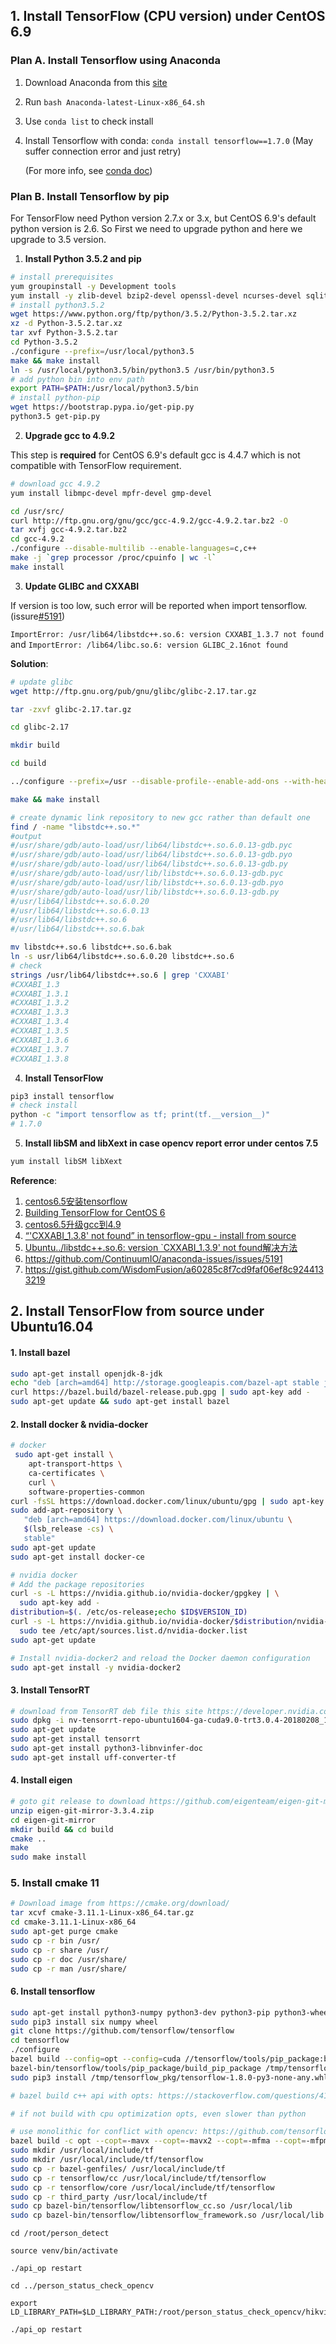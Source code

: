 ## 1. Install TensorFlow (CPU version) under CentOS 6.9

### Plan A. Install Tensorflow using Anaconda

1. Download Anaconda from this [site](https://www.anaconda.com/download/#linux)

2. Run `bash Anaconda-latest-Linux-x86_64.sh`

3. Use `conda list` to check install

4. Install Tensorflow with conda: `conda install tensorflow==1.7.0` (May suffer connection error and just retry)

   (For more info, see [conda doc](https://conda.io/docs/installation.html))

### Plan B. Install Tensorflow by pip

For TensorFlow need Python version 2.7.x or 3.x, but CentOS 6.9's default python version is 2.6. So First we need to upgrade python and here we upgrade to 3.5 version.

1. **Install Python 3.5.2 and pip**
```bash
# install prerequisites
yum groupinstall -y Development tools
yum install -y zlib-devel bzip2-devel openssl-devel ncurses-devel sqlite-devel readline-devel tk-devel gdbm-devel db4-devel libpcap-devel xz-devel
# install python3.5.2
wget https://www.python.org/ftp/python/3.5.2/Python-3.5.2.tar.xz
xz -d Python-3.5.2.tar.xz
tar xvf Python-3.5.2.tar
cd Python-3.5.2
./configure --prefix=/usr/local/python3.5
make && make install
ln -s /usr/local/python3.5/bin/python3.5 /usr/bin/python3.5
# add python bin into env path
export PATH=$PATH:/usr/local/python3.5/bin
# install python-pip
wget https://bootstrap.pypa.io/get-pip.py
python3.5 get-pip.py
```

2. **Upgrade gcc to 4.9.2**

This step is **required** for CentOS 6.9's default gcc is 4.4.7 which is not compatible with TensorFlow requirement. 

```bash
# download gcc 4.9.2
yum install libmpc-devel mpfr-devel gmp-devel

cd /usr/src/
curl http://ftp.gnu.org/gnu/gcc/gcc-4.9.2/gcc-4.9.2.tar.bz2 -O
tar xvfj gcc-4.9.2.tar.bz2
cd gcc-4.9.2
./configure --disable-multilib --enable-languages=c,c++
make -j `grep processor /proc/cpuinfo | wc -l`
make install
```



3. **Update GLIBC and CXXABI**

If version is too low, such error will be reported when import tensorflow. (issure[#5191](https://github.com/ContinuumIO/anaconda-issues/issues/5191))

`ImportError: /usr/lib64/libstdc++.so.6: version CXXABI_1.3.7 not found ` and `ImportError: /lib64/libc.so.6: version GLIBC_2.16not found`

**Solution**:  

```bash
# update glibc 
wget http://ftp.gnu.org/pub/gnu/glibc/glibc-2.17.tar.gz

tar -zxvf glibc-2.17.tar.gz

cd glibc-2.17

mkdir build

cd build

../configure --prefix=/usr --disable-profile--enable-add-ons --with-headers=/usr/include --with-binutils=/usr/bin 

make && make install

# create dynamic link repository to new gcc rather than default one
find / -name "libstdc++.so.*"
#output
#/usr/share/gdb/auto-load/usr/lib64/libstdc++.so.6.0.13-gdb.pyc
#/usr/share/gdb/auto-load/usr/lib64/libstdc++.so.6.0.13-gdb.pyo
#/usr/share/gdb/auto-load/usr/lib64/libstdc++.so.6.0.13-gdb.py
#/usr/share/gdb/auto-load/usr/lib/libstdc++.so.6.0.13-gdb.pyc
#/usr/share/gdb/auto-load/usr/lib/libstdc++.so.6.0.13-gdb.pyo
#/usr/share/gdb/auto-load/usr/lib/libstdc++.so.6.0.13-gdb.py
#/usr/lib64/libstdc++.so.6.0.20
#/usr/lib64/libstdc++.so.6.0.13
#/usr/lib64/libstdc++.so.6
#/usr/lib64/libstdc++.so.6.bak

mv libstdc++.so.6 libstdc++.so.6.bak
ln -s usr/lib64/libstdc++.so.6.0.20 libstdc++.so.6
# check 
strings /usr/lib64/libstdc++.so.6 | grep 'CXXABI'
#CXXABI_1.3
#CXXABI_1.3.1
#CXXABI_1.3.2
#CXXABI_1.3.3
#CXXABI_1.3.4
#CXXABI_1.3.5
#CXXABI_1.3.6
#CXXABI_1.3.7
#CXXABI_1.3.8
```

4. **Install TensorFlow**

```bash
pip3 install tensorflow
# check install 
python -c "import tensorflow as tf; print(tf.__version__)"
# 1.7.0
```

5. **Install libSM and libXext in case opencv report error under centos 7.5**

```bash
yum install libSM libXext
```

   

**Reference**: 

1. [centos6.5安装tensorflow](https://blog.csdn.net/tyutpanda/article/details/79109855)
2. [Building TensorFlow for CentOS 6](https://blog.abysm.org/2016/06/building-tensorflow-centos-6/)
3. [centos6.5升级gcc到4.9](http://blog.techbeta.me/2015/10/linux-centos6-5-upgrade-gcc/)
4. [“'CXXABI_1.3.8' not found” in tensorflow-gpu - install from source](https://stackoverflow.com/questions/39844772/cxxabi-1-3-8-not-found-in-tensorflow-gpu-install-from-source)
5. [Ubuntu../libstdc++.so.6: version `CXXABI_1.3.9' not found解决方法](https://blog.csdn.net/gaoprincess/article/details/78450587)
6. https://github.com/ContinuumIO/anaconda-issues/issues/5191
7. https://gist.github.com/WisdomFusion/a60285c8f7cd9faf06ef8c9244133219



## 2. Install TensorFlow from source under Ubuntu16.04

#### 1. Install bazel

```bash
sudo apt-get install openjdk-8-jdk
echo "deb [arch=amd64] http://storage.googleapis.com/bazel-apt stable jdk1.8" | sudo tee /etc/apt/sources.list.d/bazel.list
curl https://bazel.build/bazel-release.pub.gpg | sudo apt-key add -
sudo apt-get update && sudo apt-get install bazel
```

#### 2. Install docker & nvidia-docker

```bash
# docker
 sudo apt-get install \
    apt-transport-https \
    ca-certificates \
    curl \
    software-properties-common
curl -fsSL https://download.docker.com/linux/ubuntu/gpg | sudo apt-key add -
sudo add-apt-repository \
   "deb [arch=amd64] https://download.docker.com/linux/ubuntu \
   $(lsb_release -cs) \
   stable"
sudo apt-get update
sudo apt-get install docker-ce

# nvidia docker
# Add the package repositories
curl -s -L https://nvidia.github.io/nvidia-docker/gpgkey | \
  sudo apt-key add -
distribution=$(. /etc/os-release;echo $ID$VERSION_ID)
curl -s -L https://nvidia.github.io/nvidia-docker/$distribution/nvidia-docker.list | \
  sudo tee /etc/apt/sources.list.d/nvidia-docker.list
sudo apt-get update

# Install nvidia-docker2 and reload the Docker daemon configuration
sudo apt-get install -y nvidia-docker2
```

#### 3. Install TensorRT

```bash
# download from TensorRT deb file this site https://developer.nvidia.com/nvidia-tensorrt-download
sudo dpkg -i nv-tensorrt-repo-ubuntu1604-ga-cuda9.0-trt3.0.4-20180208_1-1_amd64.deb
sudo apt-get update
sudo apt-get install tensorrt
sudo apt-get install python3-libnvinfer-doc
sudo apt-get install uff-converter-tf
```

#### 4. Install eigen

```bash
# goto git release to download https://github.com/eigenteam/eigen-git-mirror/releases/tag/3.3.4/
unzip eigen-git-mirror-3.3.4.zip
cd eigen-git-mirror
mkdir build && cd build
cmake ..
make
sudo make install
```

### 5. Install cmake 11

```bash
# Download image from https://cmake.org/download/
tar xcvf cmake-3.11.1-Linux-x86_64.tar.gz
cd cmake-3.11.1-Linux-x86_64
sudo apt-get purge cmake
sudo cp -r bin /usr/
sudo cp -r share /usr/
sudo cp -r doc /usr/share/
sudo cp -r man /usr/share/
```

#### 6. Install tensorflow

```bash
sudo apt-get install python3-numpy python3-dev python3-pip python3-wheel
sudo pip3 install six numpy wheel
git clone https://github.com/tensorflow/tensorflow
cd tensorflow
./configure
bazel build --config=opt --config=cuda //tensorflow/tools/pip_package:build_pip_package
bazel-bin/tensorflow/tools/pip_package/build_pip_package /tmp/tensorflow_pkg
sudo pip3 install /tmp/tensorflow_pkg/tensorflow-1.8.0-py3-none-any.whl

# bazel build c++ api with opts: https://stackoverflow.com/questions/41293077/how-to-compile-tensorflow-with-sse4-2-and-avx-instructions

# if not build with cpu optimization opts, even slower than python

# use monolithic for conflict with opencv: https://github.com/tensorflow/tensorflow/issues/14267
bazel build -c opt --copt=-mavx --copt=-mavx2 --copt=-mfma --copt=-mfpmath=both --copt=-msse4.2 --config=monolithic //tensorflow:libtensorflow_cc.so
sudo mkdir /usr/local/include/tf
sudo mkdir /usr/local/include/tf/tensorflow
sudo cp -r bazel-genfiles/ /usr/local/include/tf
sudo cp -r tensorflow/cc /usr/local/include/tf/tensorflow
sudo cp -r tensorflow/core /usr/local/include/tf/tensorflow
sudo cp -r third_party /usr/local/include/tf
sudo cp bazel-bin/tensorflow/libtensorflow_cc.so /usr/local/lib
sudo cp bazel-bin/tensorflow/libtensorflow_framework.so /usr/local/lib
```



```
cd /root/person_detect

source venv/bin/activate

./api_op restart

cd ../person_status_check_opencv

export LD_LIBRARY_PATH=$LD_LIBRARY_PATH:/root/person_status_check_opencv/hikvision_service_class/lib/HCNetSDKCom

./api_op restart
```





